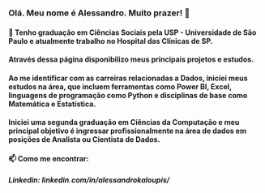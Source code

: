 ### Olá. Meu nome é Alessandro. Muito prazer! 👋

#### 🔭 Tenho graduação em Ciências Sociais pela USP - Universidade de São Paulo e atualmente trabalho no Hospital das Clínicas de SP.

####  Através dessa página disponibilizo meus principais projetos e estudos.

#### Ao me identificar com as carreiras relacionadas a Dados, iniciei meus estudos na área, que incluem ferramentas como Power BI, Excel, linguagens de programação como Python e disciplinas de base como Matemática e Estatística.

#### Iniciei uma segunda graduação em Ciências da Computação e meu principal objetivo é ingressar profissionalmente na área de dados em posições de Analista ou Cientista de Dados.

#### 📫 Como me encontrar:

##### Linkedin: linkedin.com/in/alessandrokaloupis/

<!--
**alekaloupis/alekaloupis** is a ✨ _special_ ✨ repository because its `README.md` (this file) appears on your GitHub profile.

Here are some ideas to get you started:

